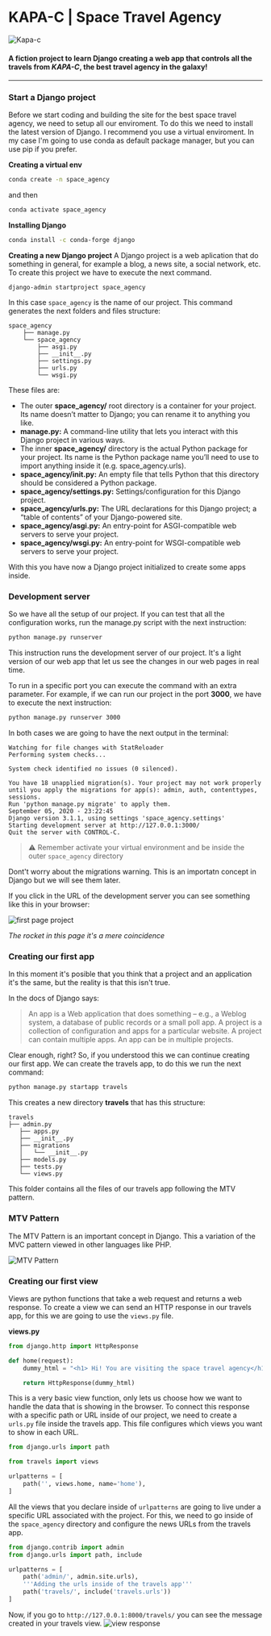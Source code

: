 # KAPA-C | Space Travel Agency

![Kapa-c](./assets/banner.png)
#### A fiction project to learn Django creating a web app that controls all the travels from *KAPA-C*, the best travel agency in the galaxy!

---
### Start a Django project
Before we start coding and building the site for the best space travel agency, we need to setup all our enviroment. To do this we need to install the latest version of Django. I recommend you use a virtual enviroment. In my case I'm going to use conda as default package manager, but you can use pip if you prefer.

**Creating a virtual env**
```bash
conda create -n space_agency
```
and then
```bash
conda activate space_agency
```
**Installing Django**
```bash
conda install -c conda-forge django
```
**Creating a new Django project**
A Django project is a web aplication that do something in general, for example a blog, a news site, a social network, etc. To create this project we have to execute the next command.
```
django-admin startproject space_agency 
```

In this case `space_agency` is the name of our project. This command generates the next folders and files structure:
```
space_agency
    ├── manage.py
    └── space_agency
        ├── asgi.py
        ├── __init__.py
        ├── settings.py
        ├── urls.py
        └── wsgi.py
``` 

These files are:

- The outer **space_agency/** root directory is a container for your project. Its name doesn’t matter to Django; you can rename it to anything you like.
- **manage.py:** A command-line utility that lets you interact with this Django project in various ways. 
- The inner **space_agency/** directory is the actual Python package for your project. Its name is the Python package name you’ll need to use to import anything inside it (e.g. space_agency.urls).
- **space_agency/__init__.py:** An empty file that tells Python that this directory should be considered a Python package.
- **space_agency/settings.py:** Settings/configuration for this Django project. 
- **space_agency/urls.py:** The URL declarations for this Django project; a “table of contents” of your Django-powered site. 
- **space_agency/asgi.py:** An entry-point for ASGI-compatible web servers to serve your project. 
- **space_agency/wsgi.py:** An entry-point for WSGI-compatible web servers to serve your project. 

With this you have now a Django project initialized to create some apps inside.


### Development server
So we have all the setup of our project. If you can test that all the configuration works, run the manage.py script with the next instruction:
```bash
python manage.py runserver
```
This instruction runs the development server of our project. It's a light version of our web app that let us see the changes in our web pages in real time. 

To run in a specific port you can execute the command with an extra parameter. For example, if we can run our project in the port **3000**, we have to execute the next instruction: 
```bash
python manage.py runserver 3000
```

In both cases we are going to have the next output in the terminal:

```
Watching for file changes with StatReloader
Performing system checks...

System check identified no issues (0 silenced).

You have 18 unapplied migration(s). Your project may not work properly until you apply the migrations for app(s): admin, auth, contenttypes, sessions.
Run 'python manage.py migrate' to apply them.
September 05, 2020 - 23:22:45
Django version 3.1.1, using settings 'space_agency.settings'
Starting development server at http://127.0.0.1:3000/
Quit the server with CONTROL-C.

```

> ⚠ Remember activate your virtual environment and be inside the outer `space_agency` directory

Dont't worry about the migrations warning. This is an importatn concept in Django but we will see them later.  

If you click in the URL of the development server you can see something like this in your browser:

![first page project](./assets/dev_server_project.png)

*The rocket in this page it's a mere coincidence*

### Creating our first app

In this moment it's posible that you think that a project and an application it's the same, but the reality is that this isn't true.

In the docs of Django says:
> An app is a Web application that does something – e.g., a Weblog system, a database of public records or a small poll app. A project is a collection of configuration and apps for a particular website. A project can contain multiple apps. An app can be in multiple projects.

Clear enough, right? So, if you understood this we can continue creating our first app. We can create the travels app, to do this we run the next command:

```bash
python manage.py startapp travels
```
This creates a new directory **travels** that has this structure:
 ```
 travels
├── admin.py
    ├── apps.py
    ├── __init__.py
    ├── migrations
    │   └── __init__.py
    ├── models.py
    ├── tests.py
    └── views.py
 ```
 This folder contains all the files of our travels app following the MTV pattern. 

 ### MTV Pattern

 The MTV Pattern is an important concept in Django. This a variation of the MVC pattern viewed in other languages like PHP. 

 ![MTV Pattern](./assets/MTV.png)
### Creating our first view

Views are python functions that take a web request and returns a web response. To create a view we can send an HTTP response in our travels app, for this we are going to use the `views.py` file.

**views.py**
```python
from django.http import HttpResponse 

def home(request): 
    dummy_html = "<h1> Hi! You are visiting the space travel agency</h1>"

    return HttpResponse(dummy_html)
```

This is a very basic view function, only lets us choose how we want to handle the data that is showing in the browser. To connect this response with a specific path or URL inside of our project, we need to create a `urls.py` file inside the travels app. This file configures which views you want to show in each URL. 

```python
from django.urls import path

from travels import views

urlpatterns = [
    path('', views.home, name='home'),
]
```

All the views that you declare inside of `urlpatterns` are going to live under a specific URL associated with the project. For this, we need to go inside of the `space_agency` directory and configure the news URLs from the travels app. 

```python
from django.contrib import admin
from django.urls import path, include

urlpatterns = [
    path('admin/', admin.site.urls),
    '''Adding the urls inside of the travels app'''
    path('travels/', include('travels.urls'))
]
```

Now, if you go to `http://127.0.0.1:8000/travels/` you can see the message created in your travels view.
![view response](./assets/first_view_capture.png)